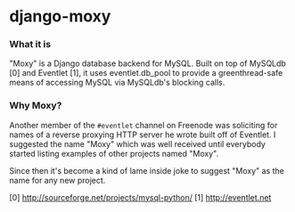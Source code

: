 django-moxy
============


### What it is

"Moxy" is a Django database backend for MySQL. Built on top of MySQLdb [0]
and Eventlet [1], it uses eventlet.db_pool to provide a greenthread-safe 
means of accessing MySQL via MySQLdb's blocking calls.


### Why Moxy?

Another member of the `#eventlet` channel on Freenode was soliciting for names
of a reverse proxying HTTP server he wrote built off of Eventlet. I suggested
the name "Moxy" which was well received until everybody started listing examples
of other projects named "Moxy".

Since then it's become a kind of lame inside joke to suggest "Moxy" as the name for
any new project.




[0] http://sourceforge.net/projects/mysql-python/
[1] http://eventlet.net
